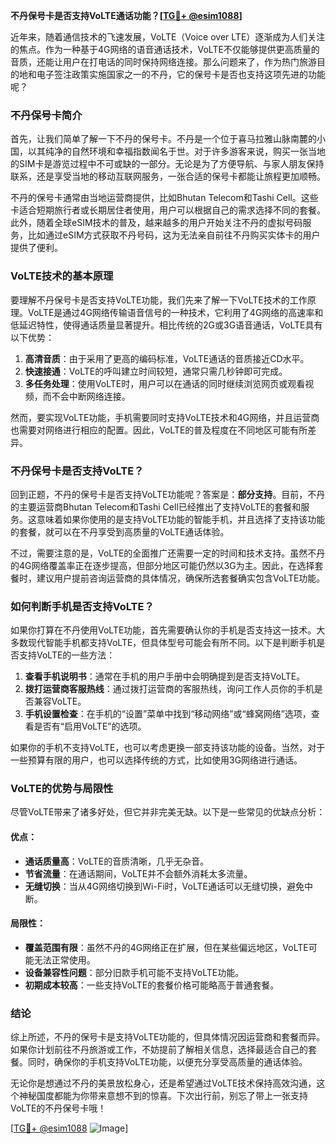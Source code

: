 **不丹保号卡是否支持VoLTE通话功能？[[TG💪+ @esim1088](https://t.me/s/esim1088)]**

近年来，随着通信技术的飞速发展，VoLTE（Voice over LTE）逐渐成为人们关注的焦点。作为一种基于4G网络的语音通话技术，VoLTE不仅能够提供更高质量的音质，还能让用户在打电话的同时保持网络连接。那么问题来了，作为热门旅游目的地和电子签注政策实施国家之一的不丹，它的保号卡是否也支持这项先进的功能呢？

### 不丹保号卡简介

首先，让我们简单了解一下不丹的保号卡。不丹是一个位于喜马拉雅山脉南麓的小国，以其纯净的自然环境和幸福指数闻名于世。对于许多游客来说，购买一张当地的SIM卡是游览过程中不可或缺的一部分。无论是为了方便导航、与家人朋友保持联系，还是享受当地的移动互联网服务，一张合适的保号卡都能让旅程更加顺畅。

不丹的保号卡通常由当地运营商提供，比如Bhutan Telecom和Tashi Cell。这些卡适合短期旅行者或长期居住者使用，用户可以根据自己的需求选择不同的套餐。此外，随着全球eSIM技术的普及，越来越多的用户开始关注不丹的虚拟号码服务，比如通过eSIM方式获取不丹号码，这为无法亲自前往不丹购买实体卡的用户提供了便利。

### VoLTE技术的基本原理

要理解不丹保号卡是否支持VoLTE功能，我们先来了解一下VoLTE技术的工作原理。VoLTE是通过4G网络传输语音信号的一种技术，它利用了4G网络的高速率和低延迟特性，使得通话质量显著提升。相比传统的2G或3G语音通话，VoLTE具有以下优势：

1. **高清音质**：由于采用了更高的编码标准，VoLTE通话的音质接近CD水平。
2. **快速接通**：VoLTE的呼叫建立时间较短，通常只需几秒钟即可完成。
3. **多任务处理**：使用VoLTE时，用户可以在通话的同时继续浏览网页或观看视频，而不会中断网络连接。

然而，要实现VoLTE功能，手机需要同时支持VoLTE技术和4G网络，并且运营商也需要对网络进行相应的配置。因此，VoLTE的普及程度在不同地区可能有所差异。

### 不丹保号卡是否支持VoLTE？

回到正题，不丹的保号卡是否支持VoLTE功能呢？答案是：**部分支持**。目前，不丹的主要运营商Bhutan Telecom和Tashi Cell已经推出了支持VoLTE的套餐和服务。这意味着如果你使用的是支持VoLTE功能的智能手机，并且选择了支持该功能的套餐，就可以在不丹享受到高质量的VoLTE通话体验。

不过，需要注意的是，VoLTE的全面推广还需要一定的时间和技术支持。虽然不丹的4G网络覆盖率正在逐步提高，但部分地区可能仍然以3G为主。因此，在选择套餐时，建议用户提前咨询运营商的具体情况，确保所选套餐确实包含VoLTE功能。

### 如何判断手机是否支持VoLTE？

如果你打算在不丹使用VoLTE功能，首先需要确认你的手机是否支持这一技术。大多数现代智能手机都支持VoLTE，但具体型号可能会有所不同。以下是判断手机是否支持VoLTE的一些方法：

1. **查看手机说明书**：通常在手机的用户手册中会明确提到是否支持VoLTE。
2. **拨打运营商客服热线**：通过拨打运营商的客服热线，询问工作人员你的手机是否兼容VoLTE。
3. **手机设置检查**：在手机的“设置”菜单中找到“移动网络”或“蜂窝网络”选项，查看是否有“启用VoLTE”的选项。

如果你的手机不支持VoLTE，也可以考虑更换一部支持该功能的设备。当然，对于一些预算有限的用户，也可以选择传统的方式，比如使用3G网络进行通话。

### VoLTE的优势与局限性

尽管VoLTE带来了诸多好处，但它并非完美无缺。以下是一些常见的优缺点分析：

#### 优点：
- **通话质量高**：VoLTE的音质清晰，几乎无杂音。
- **节省流量**：在通话期间，VoLTE并不会额外消耗太多流量。
- **无缝切换**：当从4G网络切换到Wi-Fi时，VoLTE通话可以无缝切换，避免中断。

#### 局限性：
- **覆盖范围有限**：虽然不丹的4G网络正在扩展，但在某些偏远地区，VoLTE可能无法正常使用。
- **设备兼容性问题**：部分旧款手机可能不支持VoLTE功能。
- **初期成本较高**：一些支持VoLTE的套餐价格可能略高于普通套餐。

### 结论

综上所述，不丹的保号卡是支持VoLTE功能的，但具体情况因运营商和套餐而异。如果你计划前往不丹旅游或工作，不妨提前了解相关信息，选择最适合自己的套餐。同时，确保你的手机支持VoLTE功能，以便充分享受高质量的通话体验。

无论你是想通过不丹的美景放松身心，还是希望通过VoLTE技术保持高效沟通，这个神秘国度都能为你带来意想不到的惊喜。下次出行前，别忘了带上一张支持VoLTE的不丹保号卡哦！

[[TG💪+ @esim1088](https://t.me/s/esim1088) ![Image](https://i.postimg.cc/4NQfJmqS/Snipaste-2025-05-13-00-14-12.png)]